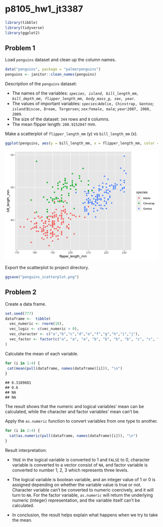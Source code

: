 p8105_hw1_jt3387
================

``` r
library(tibble)
library(tidyverse)
library(ggplot2)
```

## Problem 1

Load `penguins` dataset and clean up the column names.

``` r
data("penguins", package = "palmerpenguins")
penguins <- janitor::clean_names(penguins)
```

Description of the `penguins` dataset:

-   The names of the variables:
    *`species, island, bill_length_mm, bill_depth_mm, flipper_length_mm, body_mass_g, sex, year`*.
-   The values of important variables:
    *`species`*:`Adelie, Chinstrap, Gentoo`;
    *`island`*:`Biscoe, Dream, Torgersen`; *`sex`*:`female, male`;
    *`year`*:`2007, 2008, 2009`.
-   The size of the dataset: `344` rows and `8` columns.
-   The mean flipper length: `200.9152047` mm.

Make a scatterplot of `flipper_length_mm` (y) vs `bill_length_mm` (x).

``` r
ggplot(penguins, aes(y = bill_length_mm, x = flipper_length_mm, color = species)) + geom_point()
```

![](p8105_hw1_jt3387_files/figure-gfm/unnamed-chunk-3-1.png)<!-- -->

Export the scatterplot to project directory.

``` r
ggsave("penguins_scatterplot.png")
```

## Problem 2

Create a data frame.

``` r
set.seed(777)
dataframe <-  tibble(
  vec_numeric <- rnorm(10),
  vec_logic <- c(vec_numeric > 0),
  vec_character <- c("a","b","c","d","e","f","g","h","i","j"),
  vec_factor <- factor(c("a", "a", "a", "b", "b", "b", "b", "c", "c", "c"))
)
```

Calculate the mean of each variable.

``` r
for (i in 1:4) {
 cat(mean(pull(dataframe, names(dataframe)[i])), "\n")
}
```

    ## 0.3189681 
    ## 0.6 
    ## NA 
    ## NA

The result shows that the numeric and logical variables’ mean can be
calculated, while the character and factor variables’ mean can’t be.

Apply the `as.numeric` function to convert variables from one type to
another.

``` r
for (i in 2:4) {
  cat(as.numeric(pull(dataframe, names(dataframe)[i])), "\n")
}
```

Result interpretation:

-   `TRUE` in the logical variable is converted to 1 and `FALSE` to 0,
    character variable is converted to a vector consist of `NA`, and
    factor variable is converted to number 1, 2, 3 which represents
    three levels.

-   The logical variable is boolean variable, and an integer value of 1
    or 0 is assigned depending on whether the variable value is true or
    not. Character variable can’t be converted to numeric coercively,
    and it will turn to `NA`. For the factor variable, `as.numeric` will
    return the underlying numeric (integer) representation, and the
    variable itself can’t be calculated.

-   In conclusion, the result helps explain what happens when we try to
    take the mean.
